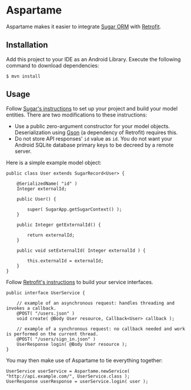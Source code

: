 # Aspartame

Aspartame makes it easier to integrate [Sugar ORM](http://satyan.github.io/sugar/) with [Retrofit](http://square.github.io/retrofit/).

## Installation

Add this project to your IDE as an Android Library. Execute the following command to download dependencies:

    $ mvn install

## Usage

Follow [Sugar's instructions](http://satyan.github.io/sugar/getting-started.html) to set up your project and build your model entities. There are two modifications to these instructions:

 - Use a public zero-argument constructor for your model objects. Deserialization using [Gson](https://code.google.com/p/google-gson/) (a dependency of Retrofit) requires this.
 - Do not store API responses' `id` value as `id`. You do not want your Android SQLite database primary keys to be decreed by a remote server.

Here is a simple example model object:

	public class User extends SugarRecord<User> {
	
	    @SerializedName( "id" )
	    Integer externalId;
	
	    public User() {
	    	
	        super( SugarApp.getSugarContext() );
	    }
	
	    public Integer getExternalId() {
	
	        return externalId;
	    }
	
	    public void setExternalId( Integer externalId ) {
	
	        this.externalId = externalId;
	    }
	}

Follow [Retrofit's instructions](http://square.github.io/retrofit/) to build your service interfaces.

	public interface UserService {
	
	    // example of an asynchronous request: handles threading and invokes a callback.
	    @POST( "/users.json" )
	    void create( @Body User resource, Callback<User> callback );
	
	    // example of a synchronous request: no callback needed and work is performed on the current thread.
	    @POST( "/users/sign_in.json" )
	    UserResponse login( @Body User resource );
	}

You may then make use of Aspartame to tie everything together:

	UserService userService = Aspartame.newService( "http://api.example.com/", UserService.class );
	UserResponse userResponse = userService.login( user );
